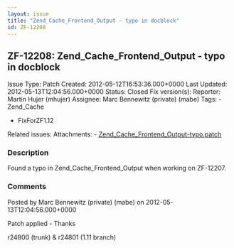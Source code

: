 ```yaml
---
layout: issue
title: "Zend_Cache_Frontend_Output - typo in docblock"
id: ZF-12208
---
```


ZF-12208: Zend\_Cache\_Frontend\_Output - typo in docblock
----------------------------------------------------------

 Issue Type: Patch Created: 2012-05-12T16:53:36.000+0000 Last Updated: 2012-05-13T12:04:56.000+0000 Status: Closed Fix version(s): 
 Reporter:  Martin Hujer (mhujer)  Assignee:  Marc Bennewitz (private) (mabe)  Tags: - Zend\_Cache
- FixForZF1.12
 
 Related issues: 
 Attachments: - [Zend\_Cache\_Frontend\_Output-typo.patch](/issues/secure/attachment/15098/Zend_Cache_Frontend_Output-typo.patch)
 
### Description

Found a typo in Zend\_Cache\_Frontend\_Output when working on ZF-12207.

 

 

### Comments

Posted by Marc Bennewitz (private) (mabe) on 2012-05-13T12:04:56.000+0000

Patch applied - Thanks

r24800 (trunk) & r24801 (1.11 branch)

 

 